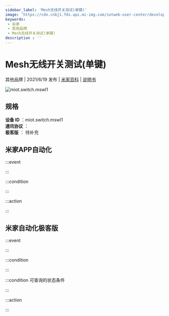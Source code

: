 ```yaml
---
sidebar_label: 'Mesh无线开关测试(单键)'
image: 'https://cdn.cnbj1.fds.api.mi-img.com/iotweb-user-center/developer_1679048028548i0XpjkzX.png?GalaxyAccessKeyId=AKVGLQWBOVIRQ3XLEW&Expires=9223372036854775807&Signature=l8NRbvbWRIhs0IgwH0NtDFJrLaw='
keywords: 
 - 米家
 - 其他品牌
 - Mesh无线开关测试(单键)
description : ''
---
```

# Mesh无线开关测试(单键)

其他品牌 | 2021/6/19 发布 | [米家百科](https://home.mi.com/webapp/content/baike/product/index.html?model=miot.switch.mswl1) | [说明书](https://home.mi.com/views/introduction.html?model=miot.switch.mswl1&region=cn)

![miot.switch.mswl1](https://cdn.cnbj1.fds.api.mi-img.com/iotweb-user-center/developer_1679048028548i0XpjkzX.png?GalaxyAccessKeyId=AKVGLQWBOVIRQ3XLEW&Expires=9223372036854775807&Signature=l8NRbvbWRIhs0IgwH0NtDFJrLaw=)

## 规格  
> 
**设备 ID** ：miot.switch.mswl1  
**通讯协议** ：  
**极客版**  ： 待补充 


## 米家APP自动化  

:::event  

:::

:::condition  

:::

:::action   

:::

## 米家自动化极客版  

:::event  

:::

:::condition  

:::

:::condition 可查询的状态条件  

:::

:::action  

:::

        
